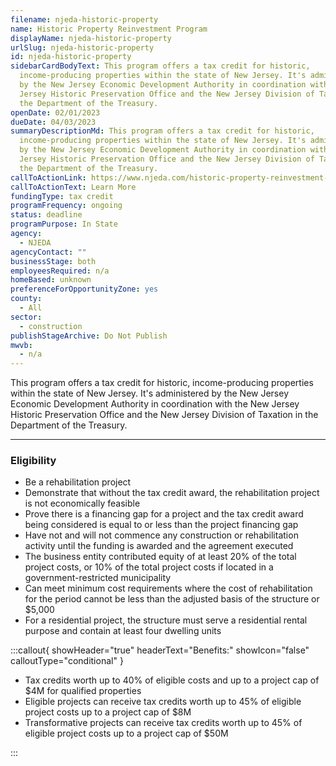 ```yaml
---
filename: njeda-historic-property
name: Historic Property Reinvestment Program
displayName: njeda-historic-property
urlSlug: njeda-historic-property
id: njeda-historic-property
sidebarCardBodyText: This program offers a tax credit for historic,
  income-producing properties within the state of New Jersey. It's administered
  by the New Jersey Economic Development Authority in coordination with the New
  Jersey Historic Preservation Office and the New Jersey Division of Taxation in
  the Department of the Treasury.
openDate: 02/01/2023
dueDate: 04/03/2023
summaryDescriptionMd: This program offers a tax credit for historic,
  income-producing properties within the state of New Jersey. It's administered
  by the New Jersey Economic Development Authority in coordination with the New
  Jersey Historic Preservation Office and the New Jersey Division of Taxation in
  the Department of the Treasury.
callToActionLink: https://www.njeda.com/historic-property-reinvestment-program/
callToActionText: Learn More
fundingType: tax credit
programFrequency: ongoing
status: deadline
programPurpose: In State
agency:
  - NJEDA
agencyContact: ""
businessStage: both
employeesRequired: n/a
homeBased: unknown
preferenceForOpportunityZone: yes
county:
  - All
sector:
  - construction
publishStageArchive: Do Not Publish
mwvb:
  - n/a
---
```

This program offers a tax credit for historic, income-producing properties within the state of New Jersey. It's administered by the New Jersey Economic Development Authority in coordination with the New Jersey Historic Preservation Office and the New Jersey Division of Taxation in the Department of the Treasury.

- - -

### Eligibility

* Be a rehabilitation project
* Demonstrate that without the tax credit award, the rehabilitation project is not economically feasible
* Prove there is a financing gap for a project and the tax credit award being considered is equal to or less than the project financing gap
* Have not and will not commence any construction or rehabilitation activity until the funding is awarded and the agreement executed
* The business entity contributed equity of at least 20% of the total project costs, or 10% of the total project costs if located in a government-restricted municipality
* Can meet minimum cost requirements where the cost of rehabilitation for the period cannot be less than the adjusted basis of the structure or $5,000
* For a residential project, the structure must serve a residential rental purpose and contain at least four dwelling units

:::callout{ showHeader="true" headerText="Benefits:" showIcon="false" calloutType="conditional" }

- Tax credits worth up to 40% of eligible costs and up to a project cap of $4M for qualified properties
- Eligible projects can receive tax credits worth up to 45% of eligible project costs up to a project cap of $8M
- Transformative projects can receive tax credits worth up to 45% of eligible project costs up to a project cap of $50M

:::